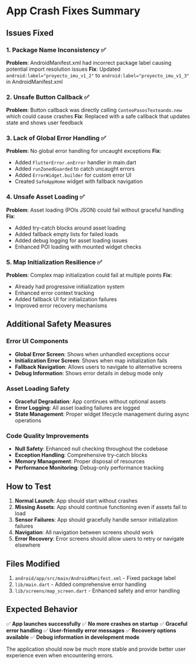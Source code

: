 # App Crash Fixes Summary

## Issues Fixed

### 1. Package Name Inconsistency ✅
**Problem**: AndroidManifest.xml had incorrect package label causing potential import resolution issues
**Fix**: Updated `android:label="proyecto_imu_v1_2"` to `android:label="proyecto_imu_v1_3"` in AndroidManifest.xml

### 2. Unsafe Button Callback ✅
**Problem**: Button callback was directly calling `ConteoPasosTexteando.new` which could cause crashes
**Fix**: Replaced with a safe callback that updates state and shows user feedback

### 3. Lack of Global Error Handling ✅
**Problem**: No global error handling for uncaught exceptions
**Fix**: 
- Added `FlutterError.onError` handler in main.dart
- Added `runZonedGuarded` to catch uncaught errors
- Added `ErrorWidget.builder` for custom error UI
- Created `SafeAppHome` widget with fallback navigation

### 4. Unsafe Asset Loading ✅
**Problem**: Asset loading (POIs JSON) could fail without graceful handling
**Fix**: 
- Added try-catch blocks around asset loading
- Added fallback empty lists for failed loads
- Added debug logging for asset loading issues
- Enhanced POI loading with mounted widget checks

### 5. Map Initialization Resilience ✅
**Problem**: Complex map initialization could fail at multiple points
**Fix**: 
- Already had progressive initialization system
- Enhanced error context tracking
- Added fallback UI for initialization failures
- Improved error recovery mechanisms

## Additional Safety Measures

### Error UI Components
- **Global Error Screen**: Shows when unhandled exceptions occur
- **Initialization Error Screen**: Shows when map initialization fails
- **Fallback Navigation**: Allows users to navigate to alternative screens
- **Debug Information**: Shows error details in debug mode only

### Asset Loading Safety
- **Graceful Degradation**: App continues without optional assets
- **Error Logging**: All asset loading failures are logged
- **State Management**: Proper widget lifecycle management during async operations

### Code Quality Improvements
- **Null Safety**: Enhanced null checking throughout the codebase
- **Exception Handling**: Comprehensive try-catch blocks
- **Memory Management**: Proper disposal of resources
- **Performance Monitoring**: Debug-only performance tracking

## How to Test

1. **Normal Launch**: App should start without crashes
2. **Missing Assets**: App should continue functioning even if assets fail to load
3. **Sensor Failures**: App should gracefully handle sensor initialization failures
4. **Navigation**: All navigation between screens should work
5. **Error Recovery**: Error screens should allow users to retry or navigate elsewhere

## Files Modified

1. `android/app/src/main/AndroidManifest.xml` - Fixed package label
2. `lib/main.dart` - Added comprehensive error handling
3. `lib/screens/map_screen.dart` - Enhanced safety and error handling

## Expected Behavior

✅ **App launches successfully**
✅ **No more crashes on startup** 
✅ **Graceful error handling**
✅ **User-friendly error messages**
✅ **Recovery options available**
✅ **Debug information in development mode**

The application should now be much more stable and provide better user experience even when encountering errors.
